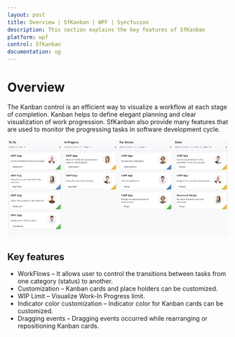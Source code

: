 ```yaml
---
layout: post
title: Overview | SfKanban | WPF | Syncfusion
description: This section explains the key features of SfKanban
platform: wpf
control: SfKanban
documentation: ug
---
```


# Overview

The Kanban control is an efficient way to visualize a workflow at each stage of completion. Kanban helps to define elegant planning and clear visualization of work progression. SfKanban also provide many features that are used to monitor the progressing tasks in software development cycle. 

![SfKanban control in WPF](SfKanban_images/GettingStarted.png)


## Key features

* WorkFlows – It allows user to control the transitions between tasks from one category (status) to another.
* Customization – Kanban cards and place holders can be customized. 
* WIP Limit – Visualize Work-In Progress limit.
* Indicator color customization – Indicator color for Kanban cards can be customized.
* Dragging events – Dragging events occurred while rearranging or repositioning Kanban cards.